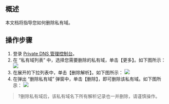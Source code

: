 
## 概述
本文档将指导您如何删除私有域。

##  操作步骤
1. 登录 [Private DNS 管理控制台](https://console.cloud.tencent.com/privatedns)。
2. 在 “私有域列表” 中，选择您需要删除的私有域，单击【更多】。如下图所示：
![](https://main.qcloudimg.com/raw/de0ceb8d4f5d8a40d80408a0a88cc725.png)
3. 在展开的下拉列表中，单击【删除解析】。如下图所示：
![](https://main.qcloudimg.com/raw/18bcc58f06ae3f0e8f34ef3adf7afd06.png)
4. 在弹出 “删除私有域” 弹窗中，单击【删除】，即可删除该私有域。如下图所示：
![](https://main.qcloudimg.com/raw/a463681f5bfda099a457c3a78beb122c.png)
>?删除私有域后，该私有域名下所有解析记录也一并删除，请谨慎操作。
